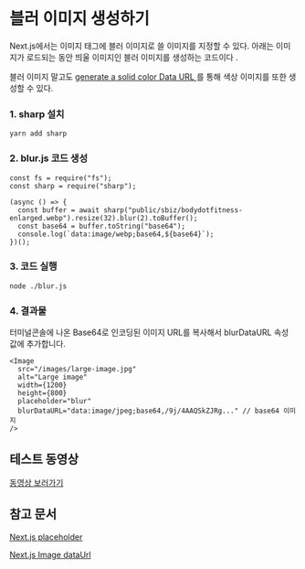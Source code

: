 # 블러 이미지 생성하기

Next.js에서는 이미지 태그에 블러 이미지로 쓸 이미지를 지정할 수 있다. 아래는 이미지가 로드되는 동안 띄울 이미지인 블러 이미지를 생성하는 코드이다 .

블러 이미지 말고도 [generate a solid color Data URL ](https://png-pixel.com/) 를 통해 색상 이미지를 또한 생성할 수 있다.

### 1. sharp 설치

`yarn add sharp`

### 2. blur.js 코드 생성

```
const fs = require("fs");
const sharp = require("sharp");

(async () => {
  const buffer = await sharp("public/sbiz/bodydotfitness-enlarged.webp").resize(32).blur(2).toBuffer();
  const base64 = buffer.toString("base64");
  console.log(`data:image/webp;base64,${base64}`);
})();
```

### 3. 코드 실행

`node ./blur.js`

### 4. 결과물

터미널콘솔에 나온 Base64로 인코딩된 이미지 URL를 복사해서 blurDataURL 속성 값에 추가합니다.

```
<Image
  src="/images/large-image.jpg"
  alt="Large image"
  width={1200}
  height={800}
  placeholder="blur"
  blurDataURL="data:image/jpeg;base64,/9j/4AAQSkZJRg..." // base64 이미지
/>
```

## 테스트 동영상

[동영상 보러가기](../video/nextjs-blur-image.mov)

## 참고 문서

[Next.js placeholder](https://nextjs.org/docs/app/api-reference/components/image#placeholder)

[Next.js Image dataUrl](https://nextjs.org/docs/app/api-reference/components/image#blurdataurl)
